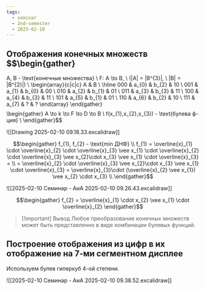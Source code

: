 ```yaml
---
tags:
  - seminar
  - 2nd-semester
  - 2025-02-10
---
```

 ## Отображения конечных множеств $$\begin{gather}
A, B - \text{конечные множества} \\ F: A \to B, \ (|A| = |B^{3}|, \ |B| = |B^{2}|) \\ \begin{array}{c|c|c}
A & B \\
\hline 000 & a_{0} & b_{2} & 10 \\
001 & a_{1} & b_{0} & 00 \\
010 & a_{2} & b_{1} & 01 \\
011 & a_{3} & b_{3} & 11 \\
100 & a_{4} & b_{3} & 11 \\
101 & a_{5} & b_{1} & 01 \\
110 & a_{6} & b_{2} & 10 \\
111 & a_{7} & ? & ?
\end{array} \end{gather}$$
$$\begin{gather}
A \to k \to F \to D \to B \\
f(x_{1},x_{2},x_{3}) - \text{булева ф-ция} \\
\end{gather}$$

![[Drawing 2025-02-10 09.18.33.excalidraw]]

$$\begin{gather}
f_{1}, f_{2} - \text{min ДНФ} \\
f_{1} = \overline{x}_{1} \cdot \overline{x}_{2} \cdot \overline{x}_{3} \vee x_{1} \cdot \overline{x}_{2} \cdot \overline{x}_{3} \vee x_{2}\cdot x_{3} \vee x_{1} \cdot \overline{x}_{3} = \\
= \overline{x}_{2} \cdot \overline{x}_{3} \vee x_{2}\cdot x_{3} \vee x_{1} \cdot \overline{x}_{3} = \overline{x}_{3}\cdot (\overline{x}_{2} \vee x_{1}) \vee x_{2} \cdot x_{3} \\
\end{gather}$$

![[2025-02-10 Семинар - АиА 2025-02-10 09.26.43.excalidraw]]

$$\begin{gather}
f_{2} = \overline{x}_{1} \cdot x_{2} \vee x_{1} \cdot \overline{x}_{2}
\end{gather}$$

> [!important] Вывод
> Любое преобразование конечных множеств может быть представленно в виде комбинации булевых функций.

## Построение отображения из цифр в их отображение на 7-ми сегментном дисплее

Используем булев гиперкуб 4-ой степени.

![[2025-02-10 Семинар - АиА 2025-02-10 09.38.52.excalidraw]]